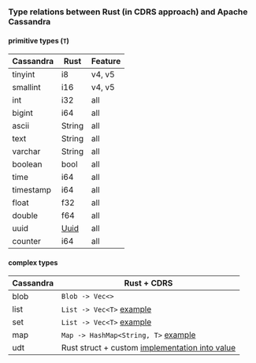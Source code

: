 ### Type relations between Rust (in CDRS approach) and Apache Cassandra

#### primitive types (`T`)

| Cassandra | Rust | Feature
|-----------|-------|-------|
| tinyint | i8 | v4, v5 |
| smallint | i16 | v4, v5 |
| int | i32 | all |
| bigint | i64 | all |
| ascii | String | all |
| text | String | all |
| varchar | String | all |
| boolean | bool | all |
| time | i64 | all |
| timestamp | i64 | all |
| float | f32 | all |
| double | f64 | all |
| uuid | [Uuid](https://doc.rust-lang.org/uuid/uuid/struct.Uuid.html) | all |
| counter | i64 | all |

#### complex types
| Cassandra | Rust + CDRS |
|-----------|-------------|
| blob | `Blob -> Vec<>` |
| list | `List -> Vec<T>` [example](https://github.com/AlexPikalov/cdrs/blob/master/examples/all.rs#L159) |
| set | `List -> Vec<T>` [example](https://github.com/AlexPikalov/cdrs/blob/master/examples/all.rs#L159)|
| map | `Map -> HashMap<String, T>` [example](https://github.com/AlexPikalov/cdrs/blob/master/examples/all.rs#L185) |
| udt | Rust struct + custom [implementation into value](https://github.com/AlexPikalov/cdrs/blob/master/examples/all.rs#L211) |
